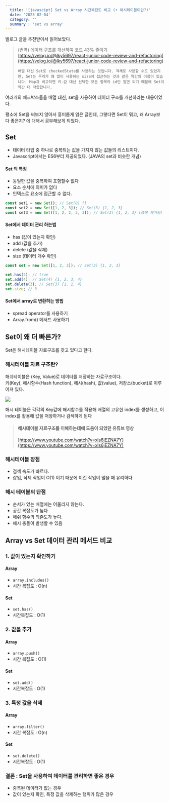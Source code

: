 ```yaml
---
  title: '[javascipt] Set vs Array 시간복잡도 비교 (+ 해시테이블이란?)'
  date: '2023-02-04'
  category: ''
  summary : 'set vs array'
---
```


벨로그 글을 추천받아서 읽어보았다.

> (번역) 데이터 구조를 개선하여 코드 43% 줄이기  
> [https://velog.io/@lky5697/react-junior-code-review-and-refactoring](https://velog.io/@lky5697/react-junior-code-review-and-refactoring)
>
> `배열 대신 Set로 checkedState를 사용하는 것입니다. 객체로 사용할 수도 있었지만, Set는 우리가 꽤 많이 사용하는 size에 접근하는 것과 같은 약간의 이점이 있습니다. Map과 비교하면 키-값 대신 선택한 모든 항목의 id만 알면 되기 때문에 Set이 약간 더 적합합니다.`

여러개의 체크박스들을 배열 대신, set을 사용하여 데이터 구조를 개선하라는 내용이었다.

평소에 Set을 써보지 않아서 흥미롭게 읽은 글인데, 그렇다면 Set이 뭐고, 왜 Array보다 좋은지? 에 대해서 공부해보게 되었다.

## Set

- 데이터 타입 중 하나로 중복되는 값을 가지지 않는 값들의 리스트이다.
- Javascript에서는 ES6부터 제공되었다. (JAVA의 set과 비슷한 개념)

#### Set 의 특징

- 동일한 값을 중복하여 포함할수 없다
- 요소 순서에 의미가 없다
- 인덱스로 요소에 접근할 수 없다.

```js
const set1 = new Set(); // Set(0) {}
const set2 = new Set([1, 2, 3]); // Set(3) {1, 2, 3}
const set3 = new Set([1, 2, 2, 3, 3]); // Set(3) {1, 2, 3} (중복 제거됨)
```

#### Set에서 데이터 관리 하는법

- has (값이 있는지 확인)
- add (값을 추가)
- delete (값을 삭제)
- size (데이터 개수 확인)

```js
const set = new Set([1, 2, 3]); // Set(3) {1, 2, 3}

set.has(2); // true
set.add(4); // Set(4) {1, 2, 3, 4}
set.delete(3); // Set(3) {1, 2, 4}
set.size; // 3
```

#### Set에서 array로 변환하는 방법

- spread operator를 사용하기
- Array.from() 메서드 사용하기

## Set이 왜 더 빠른가?

Set은 해시테이블 자료구조를 갖고 있다고 한다.

### 해시테이블 자료 구조란?

해쉬테이블은 (Key, Value)로 데이터를 저장하는 자료구조이다.  
키(Key), 해시함수(Hash function), 해시(hash), 값(value), 저장소(bucket)로 이루어져 있다.

![](https://velog.velcdn.com/images/jiwonyyy/post/9a01e076-74a1-4d48-a441-858e5dd120fb/image.png)

해시 테이블은 각각의 Key값에 해시함수를 적용해 배열의 고유한 index를 생성하고, 이 index를 활용해 값을 저장하거나 검색하게 된다

> #### 해시테이블 자료구조를 이해하는데에 도움이 되었던 유튜브 영상
>
> [https://www.youtube.com/watch?v=xls6jEZNA7Y](https://www.youtube.com/watch?v=xls6jEZNA7Y)

### 해시테이블 장점

- 검색 속도가 빠르다.
- 삽입, 삭제 작업이 O(1) 이기 때문에 이런 작업이 많을 때 유리하다.

### 해시 테이블의 단점

- 순서가 있는 배열에는 어울리지 않는다.
- 공간 복잡도가 높다
- 해쉬 함수의 의존도가 높다.
- 해시 충돌이 발생할 수 있음

## Array vs Set 데이터 관리 메서드 비교

### 1\. 값이 있는지 확인하기

#### Array

- `array.includes()`
- 시간 복잡도 : O(n)

#### Set

- `set.has()`
- 시간복잡도 : O(1)

### 2\. 값을 추가

#### Array

- `array.push()`
- 시간 복잡도 : O(1)

#### Set

- `set.add()`
- 시간복잡도 : O(1)

### 3\. 특정 값을 삭제

#### Array

- `array.filter()`
- 시간 복잡도 : O(n)

#### Set

- `set.delete()`
- 시간복잡도 : O(1)

### 결론 : Set을 사용하여 데이터를 관리하면 좋은 경우

- 중복된 데이터가 없는 경우
- 값이 있는지 확인, 특정 값을 삭제하는 행위가 많은 경우
